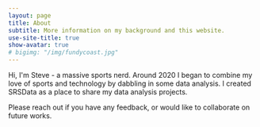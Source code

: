 ```yaml
---
layout: page
title: About
subtitle: More information on my background and this website.
use-site-title: true
show-avatar: true
# bigimg: "/img/fundycoast.jpg"
---
```


Hi, I'm Steve - a massive sports nerd. Around 2020 I began to combine my love of sports and technology by dabbling in some data analysis.
I created SRSData as a place to share my data analysis projects. 

Please reach out if you have any feedback, or would like to collaborate on future works.

